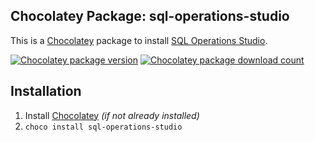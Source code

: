 ## Chocolatey Package: sql-operations-studio
This is a [Chocolatey](https://chocolatey.org/) package to install [SQL Operations Studio](https://docs.microsoft.com/en-us/sql/sql-operations-studio).

[![Chocolatey package version](https://img.shields.io/chocolatey/v/sql-operations-studio.svg)](https://chocolatey.org/packages/sql-operations-studio)
[![Chocolatey package download count](https://img.shields.io/chocolatey/dt/sql-operations-studio.svg)](https://chocolatey.org/packages/sql-operations-studio)

## Installation
1. Install [Chocolatey](https://chocolatey.org/) *(if not already installed)*
2. `choco install sql-operations-studio`
